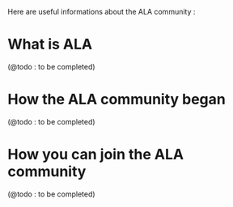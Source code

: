 Here are useful informations about the ALA community : 

# What is ALA #
(@todo : to be completed)

# How the ALA community began #
(@todo : to be completed)

# How you can join the ALA community #
(@todo : to be completed)